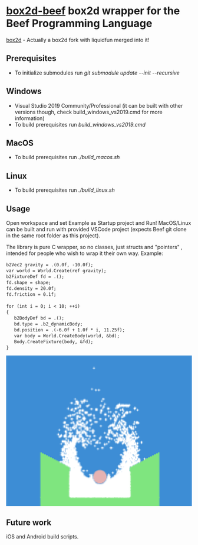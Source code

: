 # [box2d-beef](https://github.com/jazzbre/box2d-beef) box2d wrapper for the Beef Programming Language

[box2d](https://github.com/jazzbre/box2d) - Actually a box2d fork with liquidfun merged into it!

## Prerequisites
- To initialize submodules run *git submodule update --init --recursive*

## Windows
- Visual Studio 2019 Community/Professional (it can be built with other versions though, check build_windows_vs2019.cmd for more information)
- To build prerequisites run *build_windows_vs2019.cmd*

## MacOS
- To build prerequisites run *./build_macos.sh*

## Linux
- To build prerequisites run *./build_linux.sh*


## Usage
Open workspace and set Example as Startup project and Run!
MacOS/Linux can be built and run with provided VSCode project (expects Beef git clone in the same root folder as this project).

The library is pure C wrapper, so no classes, just structs and "pointers" , intended for people who wish to wrap it their own way.
Example:
```
b2Vec2 gravity = .(0.0f, -10.0f);
var world = World.Create(ref gravity);
b2FixtureDef fd = .();
fd.shape = shape;
fd.density = 20.0f;
fd.friction = 0.1f;

for (int i = 0; i < 10; ++i)
{
   b2BodyDef bd = .();
   bd.type = .b2_dynamicBody;
   bd.position = .(-6.0f + 1.0f * i, 11.25f);
   var body = World.CreateBody(world, &bd);
   Body.CreateFixture(body, &fd);
}
```

![](screenshot.png)

## Future work
iOS and Android build scripts.
